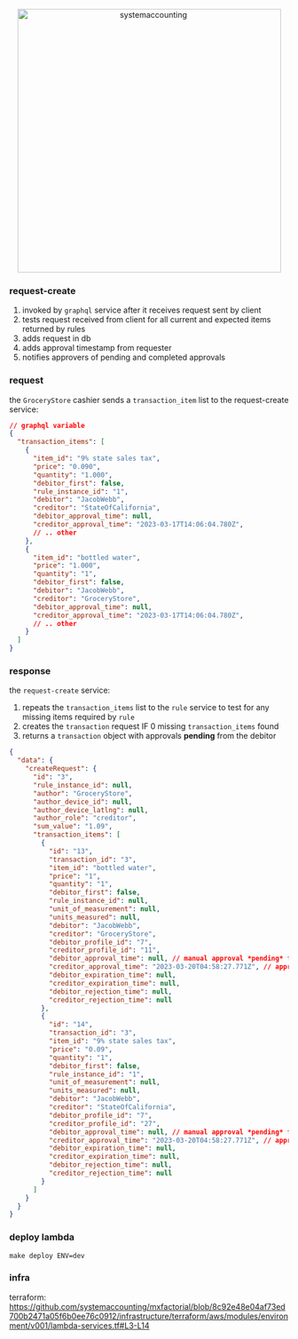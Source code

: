 <p align="center">
  <img width="475" alt="systemaccounting" src="https://user-images.githubusercontent.com/12200465/37568924-06f05d08-2a99-11e8-8891-60f373b33421.png">
</p>

### request-create

1. invoked by `graphql` service after it receives request sent by client
1. tests request received from client for all current and expected items returned by rules
1. adds request in db
1. adds approval timestamp from requester
1. notifies approvers of pending and completed approvals

### request

the `GroceryStore` cashier sends a `transaction_item` list to the request-create service:

```json
// graphql variable
{
  "transaction_items": [
    {
      "item_id": "9% state sales tax",
      "price": "0.090",
      "quantity": "1.000",
      "debitor_first": false,
      "rule_instance_id": "1",
      "debitor": "JacobWebb",
      "creditor": "StateOfCalifornia",
      "debitor_approval_time": null,
      "creditor_approval_time": "2023-03-17T14:06:04.780Z",
      // .. other
    },
    {
      "item_id": "bottled water",
      "price": "1.000",
      "quantity": "1",
      "debitor_first": false,
      "debitor": "JacobWebb",
      "creditor": "GroceryStore",
      "debitor_approval_time": null,
      "creditor_approval_time": "2023-03-17T14:06:04.780Z",
      // .. other
    }
  ]
}
```

### response

the `request-create` service:
1. repeats the `transaction_items` list to the `rule` service to test for any missing items required by `rule`
1. creates the `transaction` request IF 0 missing `transaction_items` found
1. returns a `transaction` object with approvals **pending** from the debitor

```json
{
  "data": {
    "createRequest": {
      "id": "3",
      "rule_instance_id": null,
      "author": "GroceryStore",
      "author_device_id": null,
      "author_device_latlng": null,
      "author_role": "creditor",
      "sum_value": "1.09",
      "transaction_items": [
        {
          "id": "13",
          "transaction_id": "3",
          "item_id": "bottled water",
          "price": "1",
          "quantity": "1",
          "debitor_first": false,
          "rule_instance_id": null,
          "unit_of_measurement": null,
          "units_measured": null,
          "debitor": "JacobWebb",
          "creditor": "GroceryStore",
          "debitor_profile_id": "7",
          "creditor_profile_id": "11",
          "debitor_approval_time": null, // manual approval *pending* from debitor
          "creditor_approval_time": "2023-03-20T04:58:27.771Z", // approved by creditor
          "debitor_expiration_time": null,
          "creditor_expiration_time": null,
          "debitor_rejection_time": null,
          "creditor_rejection_time": null
        },
        {
          "id": "14",
          "transaction_id": "3",
          "item_id": "9% state sales tax",
          "price": "0.09",
          "quantity": "1",
          "debitor_first": false,
          "rule_instance_id": "1",
          "unit_of_measurement": null,
          "units_measured": null,
          "debitor": "JacobWebb",
          "creditor": "StateOfCalifornia",
          "debitor_profile_id": "7",
          "creditor_profile_id": "27",
          "debitor_approval_time": null, // manual approval *pending* from debitor
          "creditor_approval_time": "2023-03-20T04:58:27.771Z", // approved by creditor
          "debitor_expiration_time": null,
          "creditor_expiration_time": null,
          "debitor_rejection_time": null,
          "creditor_rejection_time": null
        }
      ]
    }
  }
}
```

### deploy lambda

`make deploy ENV=dev`

### infra

terraform: https://github.com/systemaccounting/mxfactorial/blob/8c92e48e04af73ed700b2471a05f6b0ee76c0912/infrastructure/terraform/aws/modules/environment/v001/lambda-services.tf#L3-L14